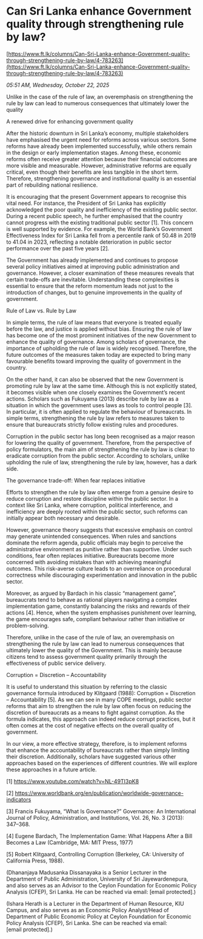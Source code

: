 # Can Sri Lanka enhance Government quality through strengthening rule by law?

[https://www.ft.lk/columns/Can-Sri-Lanka-enhance-Government-quality-through-strengthening-rule-by-law/4-783263](https://www.ft.lk/columns/Can-Sri-Lanka-enhance-Government-quality-through-strengthening-rule-by-law/4-783263)

*05:51 AM, Wednesday, October 22, 2025*

Unlike in the case of the rule of law, an overemphasis on strengthening the rule by law can lead to numerous consequences that ultimately lower the quality

A renewed drive for enhancing government quality

After the historic downturn in Sri Lanka’s economy, multiple stakeholders have emphasised the urgent need for reforms across various sectors. Some reforms have already been implemented successfully, while others remain in the design or early implementation stages. Among these, economic reforms often receive greater attention because their financial outcomes are more visible and measurable. However, administrative reforms are equally critical, even though their benefits are less tangible in the short term. Therefore, strengthening governance and institutional quality is an essential part of rebuilding national resilience.

It is encouraging that the present Government appears to recognise this vital need. For instance, the President of Sri Lanka has explicitly acknowledged the poor quality and inefficiency of the existing public sector. During a recent public speech, he further emphasised that the country cannot progress with the existing traditional public sector [1]. This concern is well supported by evidence. For example, the World Bank’s Government Effectiveness Index for Sri Lanka fell from a percentile rank of 50.48 in 2019 to 41.04 in 2023, reflecting a notable deterioration in public sector performance over the past five years [2].

The Government has already implemented and continues to propose several policy initiatives aimed at improving public administration and governance. However, a closer examination of these measures reveals that certain trade-offs are inevitable. Understanding these complexities is essential to ensure that the reform momentum leads not just to the introduction of changes, but to genuine improvements in the quality of government.

Rule of Law vs. Rule by Law

In simple terms, the rule of law means that everyone is treated equally before the law, and justice is applied without bias. Ensuring the rule of law has become one of the most prominent initiatives of the new Government to enhance the quality of governance. Among scholars of governance, the importance of upholding the rule of law is widely recognised. Therefore, the future outcomes of the measures taken today are expected to bring many favourable benefits toward improving the quality of government in the country.

On the other hand, it can also be observed that the new Government is promoting rule by law at the same time. Although this is not explicitly stated, it becomes visible when one closely examines the Government’s recent actions. Scholars such as Fukuyama (2013) describe rule by law as a situation in which the government uses laws as tools to control people [3]. In particular, it is often applied to regulate the behaviour of bureaucrats. In simple terms, strengthening the rule by law refers to measures taken to ensure that bureaucrats strictly follow existing rules and procedures.

Corruption in the public sector has long been recognised as a major reason for lowering the quality of government. Therefore, from the perspective of policy formulators, the main aim of strengthening the rule by law is clear: to eradicate corruption from the public sector. According to scholars, unlike upholding the rule of law, strengthening the rule by law, however, has a dark side.

The governance trade-off: When fear replaces initiative

Efforts to strengthen the rule by law often emerge from a genuine desire to reduce corruption and restore discipline within the public sector. In a context like Sri Lanka, where corruption, political interference, and inefficiency are deeply rooted within the public sector, such reforms can initially appear both necessary and desirable.

However, governance theory suggests that excessive emphasis on control may generate unintended consequences. When rules and sanctions dominate the reform agenda, public officials may begin to perceive the administrative environment as punitive rather than supportive. Under such conditions, fear often replaces initiative. Bureaucrats become more concerned with avoiding mistakes than with achieving meaningful outcomes. This risk-averse culture leads to an overreliance on procedural correctness while discouraging experimentation and innovation in the public sector.

Moreover, as argued by Bardach in his classic “management game”, bureaucrats tend to behave as rational players navigating a complex implementation game, constantly balancing the risks and rewards of their actions [4]. Hence, when the system emphasises punishment over learning, the game encourages safe, compliant behaviour rather than initiative or problem-solving.

Therefore, unlike in the case of the rule of law, an overemphasis on strengthening the rule by law can lead to numerous consequences that ultimately lower the quality of the Government. This is mainly because citizens tend to assess government quality primarily through the effectiveness of public service delivery.

Corruption = Discretion – Accountability

It is useful to understand this situation by referring to the classic governance formula introduced by Klitgaard (1988): Corruption = Discretion – Accountability [5]. As we can see in many COPE meetings, public sector reforms that aim to strengthen the rule by law often focus on reducing the discretion of bureaucrats as a means to fight against corruption. As the formula indicates, this approach can indeed reduce corrupt practices, but it often comes at the cost of negative effects on the overall quality of government.

In our view, a more effective strategy, therefore, is to implement reforms that enhance the accountability of bureaucrats rather than simply limiting their discretion. Additionally, scholars have suggested various other approaches based on the experiences of different countries. We will explore these approaches in a future article.

[1] https://www.youtube.com/watch?v=NL-49TI3pK8

[2] https://www.worldbank.org/en/publication/worldwide-governance-indicators

[3] Francis Fukuyama, “What Is Governance?” Governance: An International Journal of Policy, Administration, and Institutions, Vol. 26, No. 3 (2013): 347–368.

[4] Eugene Bardach, The Implementation Game: What Happens After a Bill Becomes a Law (Cambridge, MA: MIT Press, 1977)

[5] Robert Klitgaard, Controlling Corruption (Berkeley, CA: University of California Press, 1988).

(Dhananjaya Madusanka Dissanayaka is a Senior Lecturer in the Department of Public Administration, University of Sri Jayewardenepura, and also serves as an Advisor to the Ceylon Foundation for Economic Policy Analysis (CFEP), Sri Lanka. He can be reached via email: [email protected].)

(Ishara Herath is a Lecturer in the Department of Human Resource, KIU Campus, and also serves as an Economic Policy Analyst/Head of Department of Public Economic Policy at Ceylon Foundation for Economic Policy Analysis (CFEP), Sri Lanka. She can be reached via email: [email protected].)

